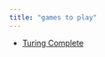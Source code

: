 ```yaml
---
title: "games to play"
---
```


- [Turing Complete](https://store.steampowered.com/app/1444480/Turing_Complete/)